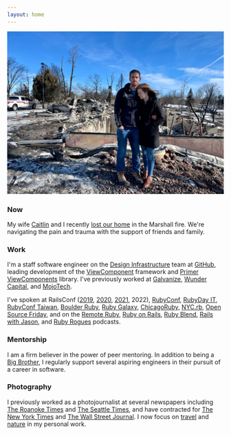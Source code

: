 ```yaml
---
layout: home
---
```


![Joel and Caitlin Hawksley at the site of their former home in Louisville, Colorado](/img/about/fire.jpg)

### Now

My wife [Caitlin](https://www.caitlinhawksley.com) and I recently [lost our home](https://www.gofundme.com/f/help-the-hawksleys-rebuild-literally-everything) in the Marshall fire. We're navigating the pain and trauma with the support of friends and family.

### Work

I'm a staff software engineer on the [Design Infrastructure](https://primer.style) team at [GitHub](https://github.com/joelhawksley), leading development of the [ViewComponent](https://github.com/github/view_component) framework and [Primer ViewComponents](https://github.com/primer/view_components) library. I've previously worked at [Galvanize](https://www.galvanize.com/), [Wunder Capital](https://www.wundercapital.com), and [MojoTech](https://www.mojotech.com).

I've spoken at RailsConf ([2019](https://youtu.be/y5Z5a6QdA-M), [2020](https://youtu.be/YVYRus_2KZM), [2021](https://www.youtube.com/watch?v=QoetqsBCsbE), 2022), [RubyConf](https://www.youtube.com/watch?v=vynyFGOZOZ8), [RubyDay IT](https://2021.rubyday.it/talks_speakers/), [RubyConf Taiwan](https://www.youtube.com/watch?v=MGAs0QALAiM), [Boulder Ruby](https://boulder-ruby.org/), [Ruby Galaxy](https://rubygalaxy.io/talks), [ChicagoRuby](https://chicagoruby.org), [NYC.rb](https://www.meetup.com/NYC-rb/events/jghpgsydcdbmb/), [Open Source Friday](https://www.youtube.com/watch?v=v-mrsmxVy5U), and on the [Remote Ruby](https://remoteruby.transistor.fm/125), [Ruby on Rails](https://5by5.tv/rubyonrails/276), [Ruby Blend](https://radiopublic.com/the-ruby-blend-WDewaV/s1!9aab9), [Rails with Jason](https://www.codewithjason.com/rails-with-jason-podcast/joel-hawksley/), and [Ruby Rogues](https://devchat.tv/ruby-rogues/rr-461-rethinking-the-view-layer-with-components-with-joel-hawksley/) podcasts.

### Mentorship

I am a firm believer in the power of peer mentoring. In addition to being a [Big Brother](https://biglittlecolorado.org/), I regularly support several aspiring engineers in their pursuit of a career in software.

### Photography

I previously worked as a photojournalist at several newspapers including [The Roanoke Times](https://roanoke.com/) and [The Seattle Times](https://www.seattletimes.com/), and have contracted for [The New York Times](https://www.nytimes.com) and [The Wall Street Journal](https://www.wsj.com). I now focus on [travel](https://www.hawksleyvisuals.com/travel) and [nature](https://www.hawksleyvisuals.com/nature) in my personal work.
